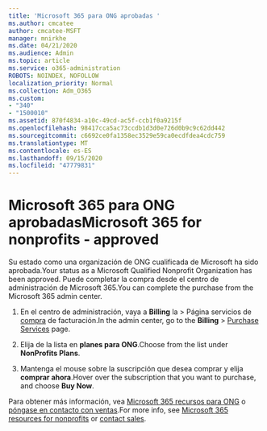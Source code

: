 ```yaml
---
title: 'Microsoft 365 para ONG aprobadas '
ms.author: cmcatee
author: cmcatee-MSFT
manager: mnirkhe
ms.date: 04/21/2020
ms.audience: Admin
ms.topic: article
ms.service: o365-administration
ROBOTS: NOINDEX, NOFOLLOW
localization_priority: Normal
ms.collection: Adm_O365
ms.custom:
- "340"
- "1500010"
ms.assetid: 870f4834-a10c-49cd-ac5f-ccb1f0a9215f
ms.openlocfilehash: 98417cca5ac73ccdb1d3d0e726d0b9c9c62dd442
ms.sourcegitcommit: c6692ce0fa1358ec3529e59ca0ecdfdea4cdc759
ms.translationtype: MT
ms.contentlocale: es-ES
ms.lasthandoff: 09/15/2020
ms.locfileid: "47779831"
---
```

# <a name="microsoft-365-for-nonprofits---approved"></a><span data-ttu-id="18e41-102">Microsoft 365 para ONG aprobadas</span><span class="sxs-lookup"><span data-stu-id="18e41-102">Microsoft 365 for nonprofits - approved</span></span>

<span data-ttu-id="18e41-103">Su estado como una organización de ONG cualificada de Microsoft ha sido aprobada.</span><span class="sxs-lookup"><span data-stu-id="18e41-103">Your status as a Microsoft Qualified Nonprofit Organization has been approved.</span></span> <span data-ttu-id="18e41-104">Puede completar la compra desde el centro de administración de Microsoft 365.</span><span class="sxs-lookup"><span data-stu-id="18e41-104">You can complete the purchase from the Microsoft 365 admin center.</span></span>

1. <span data-ttu-id="18e41-105">En el centro de administración, vaya a **Billing** la \> Página servicios de [compra](https://go.microsoft.com/fwlink/p/?linkid=868433) de facturación.</span><span class="sxs-lookup"><span data-stu-id="18e41-105">In the admin center, go to the **Billing** \> [Purchase Services](https://go.microsoft.com/fwlink/p/?linkid=868433) page.</span></span>

2. <span data-ttu-id="18e41-106">Elija de la lista en **planes para ONG**.</span><span class="sxs-lookup"><span data-stu-id="18e41-106">Choose from the list under **NonProfits Plans**.</span></span>

3. <span data-ttu-id="18e41-107">Mantenga el mouse sobre la suscripción que desea comprar y elija **comprar ahora**.</span><span class="sxs-lookup"><span data-stu-id="18e41-107">Hover over the subscription that you want to purchase, and choose **Buy Now**.</span></span>

<span data-ttu-id="18e41-108">Para obtener más información, vea [Microsoft 365 recursos para ONG](https://www.microsoft.com/nonprofits/microsoft-365) o [póngase en contacto con ventas](https://www.microsoft.com/nonprofits/contact-us).</span><span class="sxs-lookup"><span data-stu-id="18e41-108">For more info, see [Microsoft 365 resources for nonprofits](https://www.microsoft.com/nonprofits/microsoft-365) or [contact sales](https://www.microsoft.com/nonprofits/contact-us).</span></span>
